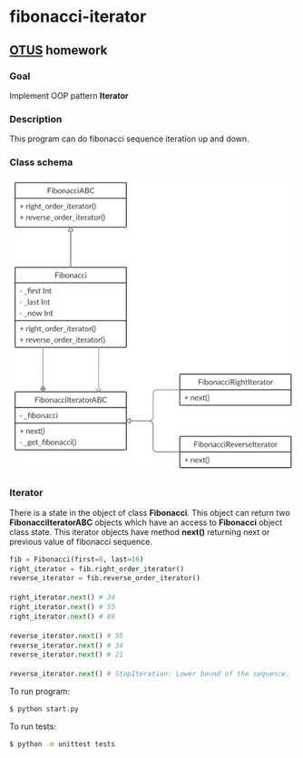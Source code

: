 # fibonacci-iterator

## [OTUS](https://otus.ru) homework

### Goal
Implement OOP pattern **Iterator**

### Description
This program can do fibonacci sequence iteration up and down.

### Class schema
![](class_schema/fibonacci-iterator.png)

### Iterator
There is a state in the object of class **Fibonacci**. This object can return two
**FibonacciIteratorABC** objects which have an access to **Fibonacci** object class state.
This iterator objects have method **next()** returning next or previous value of fibonacci sequence.
```python
fib = Fibonacci(first=8, last=16)
right_iterator = fib.right_order_iterator()
reverse_iterator = fib.reverse_order_iterator()

right_iterator.next() # 34
right_iterator.next() # 55
right_iterator.next() # 89

reverse_iterator.next() # 55
reverse_iterator.next() # 34
reverse_iterator.next() # 21

reverse_iterator.next() # StopIteration: Lower bound of the sequence.
```

To run program:
```bash
$ python start.py
```

To run tests:
```bash
$ python -m unittest tests
```